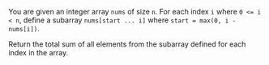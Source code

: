 You are given an integer array `nums` of size `n`. For each index `i` where `0 <= i < n`, define a subarray `nums[start ... i]` where `start = max(0, i - nums[i])`.

Return the total sum of all elements from the subarray defined for each index in the array.